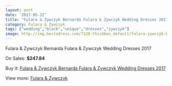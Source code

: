 ```yaml
---
layout: post
date: '2017-05-22'
title: "Fulara & Zywczyk Bernarda Fulara & Zywczyk Wedding Dresses 2017"
category: Fulara & Zywczyk
tags: ["wedding","black","unique","dresses","zywczyk"]
image: http://img.hectodress.com/7128-thickbox_default/fulara-zywczyk-bernarda-fulara-zywczyk-wedding-dresses-2013.jpg
---
```

Fulara & Zywczyk Bernarda Fulara & Zywczyk Wedding Dresses 2017

On Sales: **$247.84**
<a href="https://www.hectodress.com/fulara-zywczyk/3541-fulara-zywczyk-bernarda-fulara-zywczyk-wedding-dresses-2013.html"><amp-img layout="responsive" width="600" height="600" src="//img.hectodress.com/7128-thickbox_default/fulara-zywczyk-bernarda-fulara-zywczyk-wedding-dresses-2013.jpg" alt="Fulara & Zywczyk Bernarda Fulara & Zywczyk Wedding Dresses 2017 0" /></a>
<a href="https://www.hectodress.com/fulara-zywczyk/3541-fulara-zywczyk-bernarda-fulara-zywczyk-wedding-dresses-2013.html"><amp-img layout="responsive" width="600" height="600" src="//img.hectodress.com/7129-thickbox_default/fulara-zywczyk-bernarda-fulara-zywczyk-wedding-dresses-2013.jpg" alt="Fulara & Zywczyk Bernarda Fulara & Zywczyk Wedding Dresses 2017 1" /></a>

Buy it: [Fulara & Zywczyk Bernarda Fulara & Zywczyk Wedding Dresses 2017](https://www.hectodress.com/fulara-zywczyk/3541-fulara-zywczyk-bernarda-fulara-zywczyk-wedding-dresses-2013.html "Fulara & Zywczyk Bernarda Fulara & Zywczyk Wedding Dresses 2017")

View more: [Fulara & Zywczyk](https://www.hectodress.com/61-fulara-zywczyk "Fulara & Zywczyk")